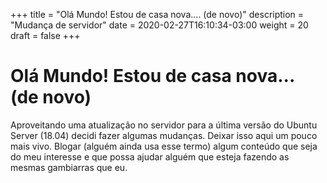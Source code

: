 +++
title = "Olá Mundo! Estou de casa nova.... (de novo)"
description = "Mudança de servidor"
date = 2020-02-27T16:10:34-03:00
weight = 20
draft = false
+++


# Olá Mundo! Estou de casa nova... (de novo)

Aproveitando uma atualização no servidor para a última versão do Ubuntu Server (18.04) decidi fazer algumas mudanças. Deixar isso aqui um pouco mais vivo. Blogar (alguém ainda usa esse termo) algum conteúdo que seja do meu interesse e que possa ajudar alguém que esteja fazendo as mesmas gambiarras que eu. 